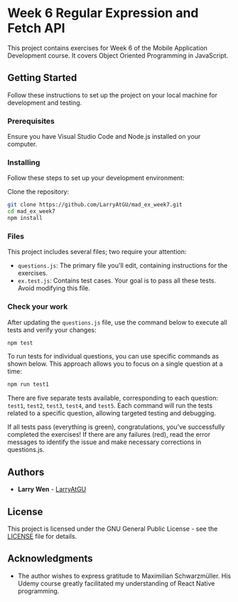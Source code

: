 # Week 6 Regular Expression and Fetch API

This project contains exercises for Week 6 of the Mobile Application Development course. It covers Object Oriented Programming in JavaScript.

## Getting Started

Follow these instructions to set up the project on your local machine for development and testing.

### Prerequisites

Ensure you have Visual Studio Code and Node.js installed on your computer.

### Installing

Follow these steps to set up your development environment:

Clone the repository:

```bash
git clone https://github.com/LarryAtGU/mad_ex_week7.git
cd mad_ex_week7
npm install
```

### Files

This project includes several files; two require your attention:

- `questions.js`: The primary file you'll edit, containing instructions for the exercises.
- `ex.test.js`: Contains test cases. Your goal is to pass all these tests. Avoid modifying this file.

### Check your work

After updating the `questions.js` file, use the command below to execute all tests and verify your changes:

```bash
npm test
```

To run tests for individual questions, you can use specific commands as shown below. This approach allows you to focus on a single question at a time:

```bash
npm run test1
```

There are five separate tests available, corresponding to each question: `test1`, `test2`, `test3`, `test4`, and `test5`. Each command will run the tests related to a specific question, allowing targeted testing and debugging.

If all tests pass (everything is green), congratulations, you've successfully completed the exercises! If there are any failures (red), read the error messages to identify the issue and make necessary corrections in questions.js.

## Authors

- **Larry Wen** - [LarryAtGU](https://github.com/LarryAtGU)

## License

This project is licensed under the GNU General Public License - see the [LICENSE](./LICENSE) file for details.

## Acknowledgments

- The author wishes to express gratitude to Maximilian Schwarzmüller. His Udemy course greatly facilitated my understanding of React Native programming.
